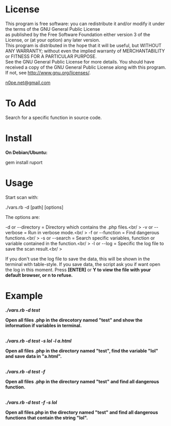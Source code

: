 License
====

This program is free software: you can redistribute it and/or modify it under the terms of the GNU General Public License <br> as published by the Free Software Foundation either version 3 of the License, or (at your option) any later version.
<br>This program is distributed in the hope that it will be useful, but WITHOUT ANY WARRANTY; without even the implied warranty of MERCHANTABILITY or FITNESS FOR A PARTICULAR PURPOSE. <br> See the GNU General Public License for more details.
You should have received a copy of the GNU General Public License along with this program. If not, see <http://www.gnu.org/licenses/>. 

n0pe.net@gmail.com

To Add
====

Search for a specific function in source code.


Install
====

<b>On Debian/Ubuntu:</b>

gem install ruport

Usage
====

Start scan with:

./vars.rb -d [path] [options]

The options are:

-d or --directory = Directory which contains the .php files.<br/ >
-v or --verbose = Run in verbose mode.<br/ >
-f or --function = Find dangerous functions.<br/ >
-s or --search = Search specific variables, function or variable contained in the function.<br/ >
-l or --log = Specific the log file to save the scan result.<br/ >

If you don't use the log file to save the data, this will be shown in the terminal with table-style.
If you save data, the script ask you if want open the log in this moment. Press <b>[ENTER]</b> or <b> Y to view the file with your default browser, or <b>n</b> to refuse.

Example
====

<i>./vars.rb -d test</i>

Open all files .php in the direcotory named "test" and show the information if variables in terminal.
<br><br>

<i>./vars.rb -d test -s lol -l a.html</i>

Open all files .php in the directory named "test", find the variable "lol" and save data in "a.html".
<br><br>

<i>./vars.rb -d test -f</i>

Open all files .php in the directory named "test" and find all dangerous function.
<br><br>

<i>./vars.rb -d test -f -s lol</i>

Open all files.php in the directory named "test" and find all dangerous functions that contain the string "lol".


